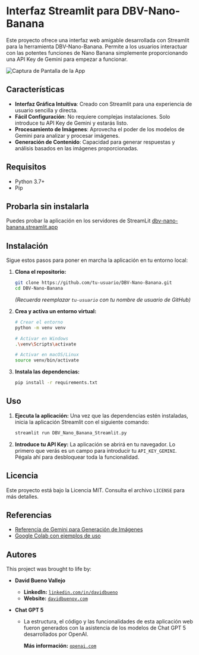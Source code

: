 # Interfaz Streamlit para DBV-Nano-Banana

Este proyecto ofrece una interfaz web amigable desarrollada con Streamlit para la herramienta DBV-Nano-Banana. Permite a los usuarios interactuar con las potentes funciones de Nano Banana simplemente proporcionando una API Key de Gemini para empezar a funcionar.

![Captura de Pantalla de la App](images/demoreadme.gif)

## Características

- **Interfaz Gráfica Intuitiva**: Creado con Streamlit para una experiencia de usuario sencilla y directa.
- **Fácil Configuración**: No requiere complejas instalaciones. Solo introduce tu API Key de Gemini y estarás listo.
- **Procesamiento de Imágenes**: Aprovecha el poder de los modelos de Gemini para analizar y procesar imágenes.
- **Generación de Contenido**: Capacidad para generar respuestas y análisis basados en las imágenes proporcionadas.

## Requisitos

- Python 3.7+
- Pip

## Probarla sin instalarla
Puedes probar la aplicación en los servidores de StreamLit [dbv-nano-banana.streamlit.app](https://dbv-nano-banana.streamlit.app/)
## Instalación

Sigue estos pasos para poner en marcha la aplicación en tu entorno local:

1.  **Clona el repositorio:**
    ```bash
    git clone https://github.com/tu-usuario/DBV-Nano-Banana.git
    cd DBV-Nano-Banana
    ```
    *(Recuerda reemplazar `tu-usuario` con tu nombre de usuario de GitHub)*

2.  **Crea y activa un entorno virtual:**
    ```bash
    # Crear el entorno
    python -m venv venv

    # Activar en Windows
    .\venv\Scripts\activate

    # Activar en macOS/Linux
    source venv/bin/activate
    ```

3.  **Instala las dependencias:**
    ```bash
    pip install -r requirements.txt
    ```

## Uso

1.  **Ejecuta la aplicación:**
    Una vez que las dependencias estén instaladas, inicia la aplicación Streamlit con el siguiente comando:
    ```bash
    streamlit run DBV_Nano_Banana_Streamlit.py
    ```

2.  **Introduce tu API Key:**
    La aplicación se abrirá en tu navegador. Lo primero que verás es un campo para introducir tu `API_KEY_GEMINI`. Pégala ahí para desbloquear toda la funcionalidad.

## Licencia

Este proyecto está bajo la Licencia MIT. Consulta el archivo `LICENSE` para más detalles.

## Referencias
 - [Referencia de Gemini para Generación de Imágenes](https://ai.google.dev/gemini-api/docs/image-generation)
- [Google Colab con ejemplos de uso](https://colab.research.google.com/github/google-gemini/cookbook/blob/main/quickstarts/Image_out.ipynb#scrollTo=wnwSzvCTltWd)

## Autores

This project was brought to life by:

*   **David Bueno Vallejo**
    *   **LinkedIn:** [`linkedin.com/in/davidbueno`](https://www.linkedin.com/in/davidbueno/)
    *   **Website:** [`davidbuenov.com`](https://davidbuenov.com)

*   **Chat GPT 5**
   
    *   La estructura, el código y las funcionalidades de esta aplicación web fueron generados con la asistencia de los modelos de Chat GPT 5 desarrollados por OpenAI.

           **Más información:** [`openai.com`](https://openai.com/)

      
